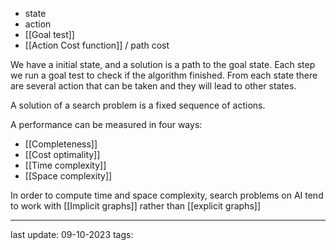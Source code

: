 - state
- action
- [[Goal test]]
- [[Action Cost function]] / path cost

We have a initial state, and a solution is a path to the goal state. Each step we run a goal test to check if the algorithm finished. From each state there are several action that can be taken and they will lead to other states.

A solution of a search problem is a fixed sequence of actions.

A performance can be measured in four ways:
- [[Completeness]]
- [[Cost optimality]]
- [[Time complexity]]
- [[Space complexity]]

In order to compute time and space complexity, search problems on AI tend to work with [[Implicit graphs]] rather than [[explicit graphs]]

---
last update: 09-10-2023
tags:
